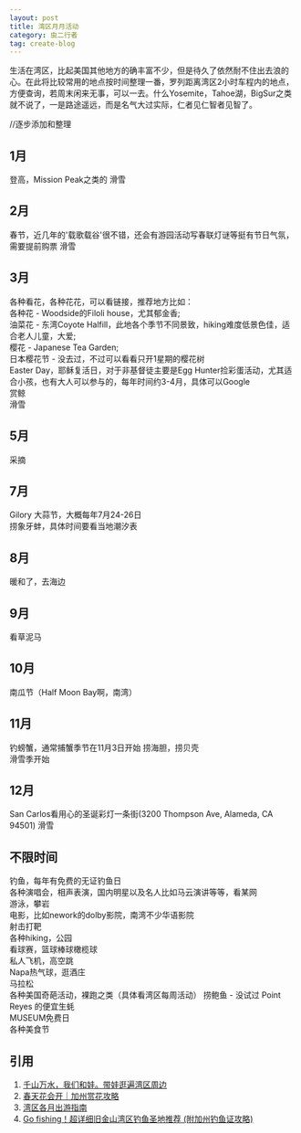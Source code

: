 ```yaml
---
layout: post
title: 湾区月月活动
category: 虫二行者
tag: create-blog
---
```


生活在湾区，比起美国其他地方的确丰富不少，但是待久了依然耐不住出去浪的心。在此将比较常用的地点按时间整理一番，罗列距离湾区2小时车程内的地点，方便查询，若周末闲来无事，可以一去。什么Yosemite，Tahoe湖，BigSur之类就不说了，一是路途遥远，而是名气大过实际，仁者见仁智者见智了。

//逐步添加和整理

1月
---
登高，Mission Peak之类的
滑雪  

2月
---
春节，近几年的'载歌载谷'很不错，还会有游园活动写春联灯谜等挺有节日气氛，需要提前购票
滑雪

3月
---
各种看花，各种花花，可以看链接，推荐地方比如：  
各种花 - Woodside的Filoli house，尤其郁金香;  
油菜花 - 东湾Coyote Halfill，此地各个季节不同景致，hiking难度低景色佳，适合老人儿童，大爱;  
樱花 - Japanese Tea Garden;  
日本樱花节 - 没去过，不过可以看看只开1星期的樱花树  
Easter Day，耶稣复活日，对于非基督徒主要是Egg   Hunter捡彩蛋活动，尤其适合小孩，也有大人可以参与的，每年时间约3-4月，具体可以Google  
赏鲸  
滑雪  

5月
---
采摘

7月
---
Gilory 大蒜节，大概每年7月24-26日  
捞象牙蚌，具体时间要看当地潮汐表  

8月
---
暖和了，去海边

9月
---
看草泥马

10月
----
南瓜节（Half Moon Bay啊，南湾）

11月
----
钓螃蟹，通常捕蟹季节在11月3日开始
捞海胆，捞贝壳  
滑雪季开始  

12月
----
San Carlos看用心的圣诞彩灯一条街(3200 Thompson Ave, Alameda, CA 94501)
滑雪  

不限时间
--------
钓鱼，每年有免费的无证钓鱼日  
各种演唱会，相声表演，国内明星以及名人比如马云演讲等等，看某网  
游泳，攀岩  
电影，比如nework的dolby影院，南湾不少华语影院    
射击打靶  
各种hiking，公园  
看球赛，篮球棒球橄榄球  
私人飞机，高空跳  
Napa热气球，逛酒庄      
马拉松  
各种美国奇葩活动，裸跑之类（具体看湾区每周活动） 
捞鲍鱼 - 没试过
Point Reyes 的便宜生蚝     
MUSEUM免费日  
各种美食节  

引用
----
1. [千山万水，我们和娃。带娃逛遍湾区周边](http://www.huaren.us/dispbbs.asp?boardid=333&Id=1452906)
2. [春天花会开｜加州赏花攻略](https://www.thechihuo.com/article/california-spring-flower-blooming-guide)    
3. [湾区各月出游指南](https://www.mitbbs.com/article_t/SanFrancisco/32458813.html)  
4. [Go fishing！超详细旧金山湾区钓鱼圣地推荐 (附加州钓鱼证攻略)](https://freewechat.com/a/MzAxMjI2MjI2Ng==/2247486313/1?raw)  
